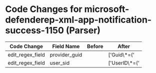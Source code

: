 # Code Changes for microsoft-defenderep-xml-app-notification-success-1150 (Parser)

| Code Change | Field Name | Before | After |
|-------------|------------|--------|-------|
| edit_regex_field | provider_guid |  | ['Guid\\*=(\'|")\{({provider_guid}[^}\']+)'] |
| edit_regex_field | user_sid |  | ['UserID\\*=(\'|")({user_sid}[^\'"]+)(\'|")'] |